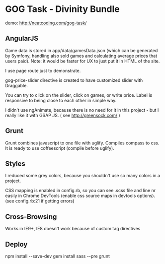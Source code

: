 <h1>GOG Task - Divinity Bundle</h1>

demo: http://neatcoding.com/gog-task/


<h2>AngularJS</h2>

Game data is stored in app/data/gamesData.json (which can be generated by Symfony, handling also sold games and calculating average prices that users paid).
Note: it would be faster for UX to just put it in HTML of the site.

I use page route just to demonstrate.

gog-price-slider directive is created to have customized slider with Draggable.

You can try to click on the slider, click on games, or write price. Label is responsive to being close to each other in simple way.

I didn't use ngAnimate, because there is no need for it in this project - but I really like it with GSAP JS. ( see http://greensock.com/ )


<h2>Grunt</h2>

Grunt combines javascript to one file with uglify.
Compiles compass to css.
It is ready to use coffeescript (compile before uglify).


<h2>Styles</h2>

I reduced some grey colors, because you shouldn't use so many colors in a project.

CSS mapping is enabled in config.rb, so you can see .scss file and line nr easily in Chrome DevTools (enable css source maps in devtools options). (see config.rb:21 if getting errors)


<h2>Cross-Browsing</h2>

Works in IE9+, IE8 doesn't work because of custom tag directives.


<h2>Deploy</h2>

npm install --save-dev
gem install sass --pre
grunt
